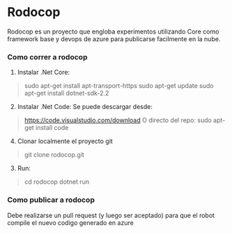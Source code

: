 # Rodocop

Rodocop es un proyecto que engloba experimentos utilizando Core como framework base y devops de azure para publicarse facilmente en la nube.

### Como correr a rodocop

1. Instalar .Net Core: 
> sudo apt-get install apt-transport-https
> sudo apt-get update
> sudo apt-get install dotnet-sdk-2.2

2. Instalar .Net Code:
Se puede descargar desde:
> https://code.visualstudio.com/download
O directo del repo:
> sudo apt-get install code

4. Clonar localmente el proyecto git
> git clone rodocop.git

3. Run:
> cd rodocop
> dotnet run

### Como publicar a rodocop
Debe realizarse un pull request (y luego ser aceptado) para que el robot compile el nuevo codigo generado en azure